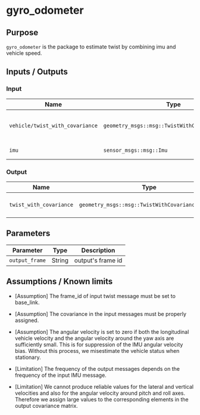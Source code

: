 # gyro_odometer

## Purpose

`gyro_odometer` is the package to estimate twist by combining imu and vehicle speed.

## Inputs / Outputs

### Input

| Name                            | Type                                             | Description                        |
| ------------------------------- | ------------------------------------------------ | ---------------------------------- |
| `vehicle/twist_with_covariance` | `geometry_msgs::msg::TwistWithCovarianceStamped` | twist with covariance from vehicle |
| `imu`                           | `sensor_msgs::msg::Imu`                          | imu from sensor                    |

### Output

| Name                    | Type                                             | Description                     |
| ----------------------- | ------------------------------------------------ | ------------------------------- |
| `twist_with_covariance` | `geometry_msgs::msg::TwistWithCovarianceStamped` | estimated twist with covariance |

## Parameters

| Parameter      | Type   | Description       |
| -------------- | ------ | ----------------- |
| `output_frame` | String | output's frame id |

## Assumptions / Known limits

- [Assumption] The frame_id of input twist message must be set to base_link.

- [Assumption] The covariance in the input messages must be properly assigned.

- [Assumption] The angular velocity is set to zero if both the longitudinal vehicle velocity and the angular velocity around the yaw axis are sufficiently small. This is for suppression of the IMU angular velocity bias. Without this process, we misestimate the vehicle status when stationary.

- [Limitation] The frequency of the output messages depends on the frequency of the input IMU message.

- [Limitation] We cannot produce reliable values for the lateral and vertical velocities and also for the angular velocity around pitch and roll axes. Therefore we assign large values to the corresponding elements in the output covariance matrix.
